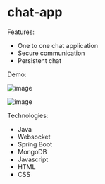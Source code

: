 # chat-app

Features:
- One to one chat application
- Secure communication
- Persistent chat

Demo:

![image](https://github.com/SohamBagde/chat-app/assets/108925539/65134d25-0ac9-4c3d-b72b-4f0af460e577)

![image](https://github.com/SohamBagde/chat-app/assets/108925539/9d35a660-2023-41c9-a742-89eedffd6eab)




Technologies:
- Java
- Websocket
- Spring Boot 
- MongoDB
- Javascript
- HTML
- CSS
